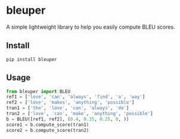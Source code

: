 # bleuper
A simple lightweight library to help you easily compute BLEU scores.

## Install
`pip install bleuper`

## Usage
```python
from bleuper import BLEU
ref1 = ['love', 'can', 'always', 'find', 'a', 'way']
ref2 = ['love', 'makes', 'anything', 'possible']
tran1 = ['the', 'love', 'can', 'always', 'do']
tran2 = ['love', 'can', 'make', 'anything', 'possible']
b = BLEU([ref1, ref2], (0.4, 0.35, 0.25, 0, ))
score1 = b.compute_score(tran1)
score2 = b.compute_score(tran2)
```

